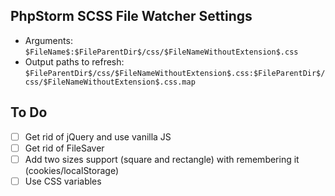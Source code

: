 ## PhpStorm SCSS File Watcher Settings
- Arguments: `$FileName$:$FileParentDir$/css/$FileNameWithoutExtension$.css`
- Output paths to refresh: `$FileParentDir$/css/$FileNameWithoutExtension$.css:$FileParentDir$/css/$FileNameWithoutExtension$.css.map`

## To Do
- [ ] Get rid of jQuery and use vanilla JS
- [ ] Get rid of FileSaver
- [ ] Add two sizes support (square and rectangle) with remembering it (cookies/localStorage)
- [ ] Use CSS variables